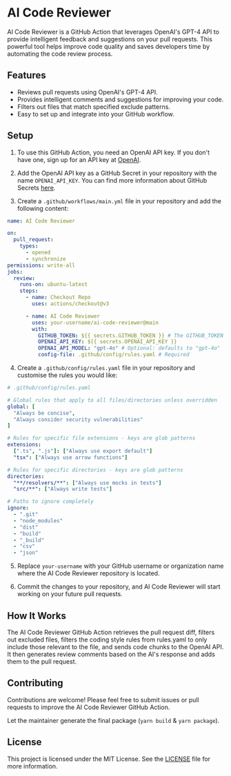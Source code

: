 # AI Code Reviewer

AI Code Reviewer is a GitHub Action that leverages OpenAI's GPT-4 API to provide intelligent feedback and suggestions on
your pull requests. This powerful tool helps improve code quality and saves developers time by automating the code
review process.

## Features

- Reviews pull requests using OpenAI's GPT-4 API.
- Provides intelligent comments and suggestions for improving your code.
- Filters out files that match specified exclude patterns.
- Easy to set up and integrate into your GitHub workflow.

## Setup

1. To use this GitHub Action, you need an OpenAI API key. If you don't have one, sign up for an API key
   at [OpenAI](https://beta.openai.com/signup).

2. Add the OpenAI API key as a GitHub Secret in your repository with the name `OPENAI_API_KEY`. You can find more
   information about GitHub Secrets [here](https://docs.github.com/en/actions/reference/encrypted-secrets).

3. Create a `.github/workflows/main.yml` file in your repository and add the following content:

```yaml
name: AI Code Reviewer

on:
  pull_request:
    types:
      - opened
      - synchronize
permissions: write-all
jobs:
  review:
    runs-on: ubuntu-latest
    steps:
      - name: Checkout Repo
        uses: actions/checkout@v3

      - name: AI Code Reviewer
        uses: your-username/ai-code-reviewer@main
        with:
          GITHUB_TOKEN: ${{ secrets.GITHUB_TOKEN }} # The GITHUB_TOKEN is there by default so you just need to keep it like it is and not necessarily need to add it as secret as it will throw an error. [More Details](https://docs.github.com/en/actions/security-guides/automatic-token-authentication#about-the-github_token-secret)
          OPENAI_API_KEY: ${{ secrets.OPENAI_API_KEY }}
          OPENAI_API_MODEL: "gpt-4o" # Optional: defaults to "gpt-4o"
          config-file: .github/config/rules.yaml # Required
```

4. Create a `.github/config/rules.yaml` file in your repository and customise the rules you would like:

```yaml
# .github/config/rules.yaml

# Global rules that apply to all files/directories unless overridden
global: [ 
  "Always be concise", 
  "Always consider security vulnerabilities"
]  

# Rules for specific file extensions - keys are glob patterns
extensions:
  [".ts", ".js"]: ["Always use export default"]
  "tsx": ["Always use arrow functions"]

# Rules for specific directories - keys are glob patterns
directories: 
  "**/resolvers/**": ["Always use mocks in tests"]
  "src/**": ["Always write tests"]

# Paths to ignore completely
ignore:
  - ".git"
  - "node_modules"
  - "dist"
  - "build" 
  - "_build" 
  - "csv" 
  - "json" 
```

5. Replace `your-username` with your GitHub username or organization name where the AI Code Reviewer repository is
   located.

7. Commit the changes to your repository, and AI Code Reviewer will start working on your future pull requests.

## How It Works

The AI Code Reviewer GitHub Action retrieves the pull request diff, filters out excluded files, filters the coding style rules from rules.yaml to only include those relevant to the file, and sends code chunks to
the OpenAI API. It then generates review comments based on the AI's response and adds them to the pull request.

## Contributing

Contributions are welcome! Please feel free to submit issues or pull requests to improve the AI Code Reviewer GitHub
Action.

Let the maintainer generate the final package (`yarn build` & `yarn package`).

## License

This project is licensed under the MIT License. See the [LICENSE](LICENSE) file for more information.
